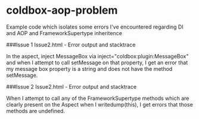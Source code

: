 coldbox-aop-problem
===================

Example code which isolates some errors I've encountered regarding DI and AOP and FrameworkSupertype inheritence

###Issue 1
Issue2.html - Error output and stacktrace

In the aspect, inject MessageBox via inject="coldbox:plugin:MessageBox" and when I attempt to call setMessage on that property, I get an error that my message box property is a string and does not have the method setMessage.

###Issue 2
Issue2.html - Error output and stacktrace

When I attempt to call any of the FrameworkSupertype methods which are clearly present on the Aspect when I writedump(this), I get errors that those methods are undefined.
